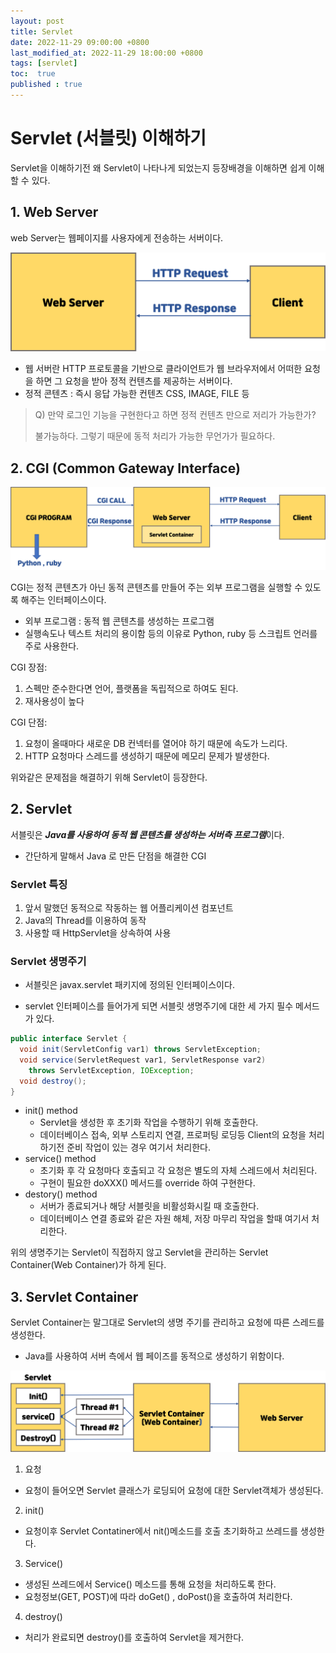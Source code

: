 ```yaml
---
layout: post
title: Servlet
date: 2022-11-29 09:00:00 +0800
last_modified_at: 2022-11-29 18:00:00 +0800
tags: [servlet]
toc:  true
published : true
---
```


# Servlet (서블릿) 이해하기

Servlet을 이해하기전 왜 Servlet이 나타나게 되었는지 등장배경을 이해하면 쉽게 이해할 수 있다.

## 1. Web Server

web Server는 웹페이지를 사용자에게 전송하는 서버이다.

<img src="/images/servlet1/1.png">

- 웹 서버란 HTTP 프로토콜을 기반으로 클라이언트가 웹 브라우저에서 어떠한 요청을 하면 그 요청을 받아 정적 컨텐츠를 제공하는 서버이다.
- 정적 콘텐츠 : 즉시 응답 가능한 컨텐츠 CSS, IMAGE, FILE 등

> Q) 만약 로그인 기능을 구현한다고 하면 정적 컨텐츠 만으로 저리가 가능한가?
>
> 불가능하다. 그렇기 때문에 동적 처리가 가능한 무언가가 필요하다.

## 2. CGI (Common Gateway Interface)

<img src="/images/servlet1/4.png">

CGI는 정적 콘텐츠가 아닌 동적 콘텐츠를 만들어 주는 외부 프로그램을 실행할 수 있도록 해주는 인터페이스이다.
- 외부 프로그램 : 동적 웹 콘텐츠를 생성하는 프로그램
- 실행속도나 텍스트 처리의 용이함 등의 이유로 Python, ruby 등 스크립트 언러를 주로 사용한다.

CGI 장점:
1. 스펙만 준수한다면 언어, 플랫폼을 독립적으로 하여도 된다.
2. 재사용성이 높다

CGI 단점:
1. 요청이 올때마다 새로운 DB 컨넥터를 열어야 하기 때문에 속도가 느리다.
2. HTTP 요청마다 스레드를 생성하기 때문에 메모리 문제가 발생한다.

위와같은 문제점을 해결하기 위해 Servlet이 등장한다.

## 2. Servlet

서블릿은 ***Java를 사용하여 동적 웹 콘텐츠를 생성하는 서버측 프로그램***이다.
- 간단하게 말해서 Java 로 만든 단점을 해결한 CGI

### Servlet 특징
1. 앞서 말했던 동적으로 작동하는 웹 어플리케이션 컴포넌트
2. Java의 Thread를 이용하여 동작
3. 사용할 때 HttpServlet을 상속하여 사용


### Servlet 생명주기

- 서블릿은 javax.servlet 패키지에 정의된 인터페이스이다.

- servlet 인터페이스를 들어가게 되면 서블릿 생명주기에 대한 세 가지 필수 메서드가 있다.

```java
public interface Servlet {
  void init(ServletConfig var1) throws ServletException;
  void service(ServletRequest var1, ServletResponse var2)
    throws ServletException, IOException;
  void destroy();
}
```

- init() method
  - Servlet을 생성한 후 초기화 작업을 수행하기 위해 호출한다.
  - 데이터베이스 접속, 외부 스토리지 연결, 프로퍼팅 로딩등 Client의 요청을 처리하기전 준비 작업이 있는 경우 여기서 처리한다.
- service() method
  - 초기화 후 각 요청마다 호출되고 각 요청은 별도의 자체 스레드에서 처리된다.
  - 구현이 필요한 doXXX() 메서드를 override 하여 구현한다.
- destory() method
  - 서버가 종료되거나 해당 서블릿을 비활성화시킬 때 호출한다.
  - 데이터베이스 연결 종료와 같은 자원 해체, 저장 마무리 작업을 할때 여기서 처리한다.

위의 생명주기는 Servlet이 직접하지 않고 Servlet을 관리하는 Servlet Container(Web Container)가 하게 된다.


## 3. Servlet Container

Servlet Container는 말그대로 Servlet의 생명 주기를 관리하고 요청에 따른 스레드를 생성한다.
- Java를 사용하여 서버 측에서 웹 페이즈를 동적으로 생성하기 위함이다.

<img src="/images/servlet1/lifeCycle.png">

1. 요청
- 요청이 들어오면 Servlet 클래스가 로딩되어 요청에 대한 Servlet객체가 생성된다.
2. init()
- 요청이후 Servlet Contatiner에서 nit()메소드를 호출 초기화하고 쓰레드를 생성한다.
3. Service()
- 생성된 쓰레드에서 Service() 메소드를 통해 요청을 처리하도록 한다.
- 요청정보(GET, POST)에 따라 doGet() , doPost()을 호출하여 처리한다.
4. destroy()
- 처리가 완료되면 destroy()를 호출하여 Servlet을 제거한다.
